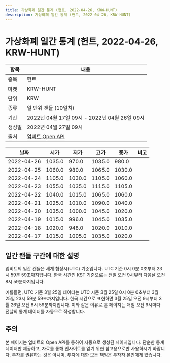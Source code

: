 ```yaml
---
title: 가상화폐 일간 통계 (헌트, 2022-04-26, KRW-HUNT)
description: 가상화폐 일간 통계 (헌트, 2022-04-26, KRW-HUNT)
---
```



가상화폐 일간 통계 (헌트, 2022-04-26, KRW-HUNT)
===

|항목|내용|
|--|--|
|종목|헌트|
|마켓|KRW-HUNT|
|단위|KRW|
|종류|일 단위 캔들 (10일치)|
|기간|2022년 04월 17일 09시 - 2022년 04월 26일 09시|
|생성일|2022년 04월 27일 09시|
|출처|[업비트 Open API](https://docs.upbit.com)|


|날짜|시가|저가|고가|종가|비고|
|--|--|--|--|--|--|
|2022-04-26|1035.0|970.0|1035.0|980.0|    |
|2022-04-25|1060.0|980.0|1065.0|1030.0|    |
|2022-04-24|1105.0|1030.0|1105.0|1060.0|    |
|2022-04-23|1055.0|1035.0|1115.0|1105.0|    |
|2022-04-22|1040.0|1015.0|1065.0|1060.0|    |
|2022-04-21|1025.0|1010.0|1090.0|1040.0|    |
|2022-04-20|1035.0|1000.0|1045.0|1020.0|    |
|2022-04-19|1015.0|996.0|1045.0|1035.0|    |
|2022-04-18|1020.0|948.0|1020.0|1010.0|    |
|2022-04-17|1015.0|1005.0|1035.0|1020.0|    |


일간 캔들 구간에 대한 설명
---


업비트의 일간 캔들은 세계 협정시(UTC) 기준입니다. 
UTC 기준 0시 0분 0초부터 23시 59분 59초까지입니다. 
한국 시간인 KST 기준으로는 전일 오전 9시부터 다음날 오전 8시 59분까지입니다. 


예를들면, UTC 기준 3월 25일 데이터는 UTC 시준 3월 25일 0시 0분 0초부터 3월 25일 23시 59분 59초까지입니다. 
한국 시간으로 표현하면 3월 25일 오전 9시부터 3월 26일 오전 8시 59분까지입니다. 
이와 같은 이유로 본 페이지는 매일 오전 9시마다 전날의 통계 데이터를 자동으로 작성합니다. 


주의
---


본 페이지는 업비트의 Open API를 통하여 자동으로 생성된 페이지입니다. 
단순한 통계 데이터만 제공하고, 자료를 통해 인사이트를 얻기 위한 참고용으로만 사용하시기 바랍니다. 
투자를 권유하는 것은 아니며, 투자에 대한 모든 책임은 투자자 본인에게 있습니다. 
